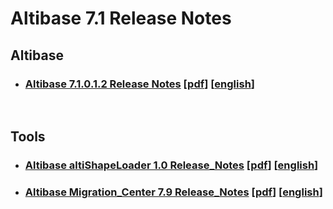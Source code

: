 # Altibase 7.1 Release Notes

## Altibase

- ### [Altibase 7.1.0.1.2 Release Notes](https://github.com/ALTIBASE/Documents/blob/master/ReleaseNotes/kor/Altibase_7_1_0_1_2_Release_Notes.md) [[pdf](https://github.com/ALTIBASE/Documents/blob/master/ReleaseNotes/kor/pdf/Altibase_7_1_0_1_2_Release_Notes.pdf)] [[english](https://github.com/ALTIBASE/Documents/blob/master/ReleaseNotes/eng/Altibase_7_1_0_1_2_Release_Notes.md)]

<br/>

## Tools

- ### [Altibase altiShapeLoader 1.0 Release_Notes](https://github.com/ALTIBASE/Documents/blob/master/ReleaseNotes/kor/Altibase_altiShapeLoader_1_0_Release_Notes.md) [[pdf](https://github.com/ALTIBASE/Documents/blob/master/ReleaseNotes/kor/pdf/altiShapeLoader%20Release%20Notes.pdf)] [[english](https://github.com/ALTIBASE/Documents/blob/master/ReleaseNotes/eng/Altibase_altiShapeLoader_1_0_Release_Notes.md)]

- ### [Altibase Migration_Center 7.9 Release_Notes](https://github.com/ALTIBASE/Documents/blob/master/ReleaseNotes/kor/Altibase_Migration_Center_7_9_Release_Notes.md) [[pdf](https://github.com/ALTIBASE/Documents/blob/master/ReleaseNotes/kor/pdf/Altibase%20Migration%20Center%207.9%20Release%20Notes.pdf)] [[english](https://github.com/ALTIBASE/Documents/blob/master/ReleaseNotes/eng/Altibase_Migration_Center_7_9_Release_Notes.md)]
